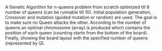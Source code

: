 A Genetic Algorithm for n-queens problem from scratch optimized till 8 number of queens (can be runnable till 10). Initial population generation, Crossover and mutation (guided mutation or random) are used. The goal is to make sure no Queen attacks the other. According to the number of queens an optimal chromosome (array) is produced which contains the position of each queen (counting starts from the bottom of the board). Finally, showing the board layout with the specified number of queens (represented by Q).
